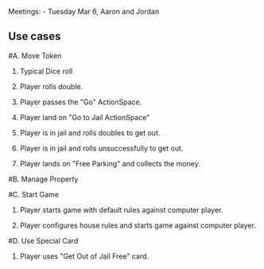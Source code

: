 Meetings: 
    - Tuesday Mar 6, Aaron and Jordan

## Use cases

#A. Move Token

1. Typical Dice roll

2. Player rolls double.

3. Player passes the "Go" ActionSpace.

4. Player land on "Go to Jail ActionSpace"

5. Player is in jail and rolls doubles to get out.

6. Player is in jail and rolls unsuccessfully to get out.

7. Player lands on "Free Parking" and collects the money.

#B. Manage Property

#C. Start Game
1. Player starts game with default rules against computer player.

2. Player configures house rules and starts game against computer player.

#D. Use Special Card

1. Player uses "Get Out of Jail Free" card.
